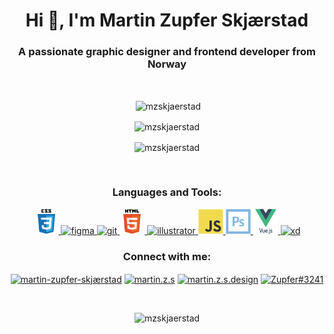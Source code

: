 <h1 align="center">Hi 👋, I'm Martin Zupfer Skjærstad</h1>
<h3 align="center">A passionate graphic designer and frontend developer from Norway</h3>

<br>

<p align="center">&nbsp;<img align="center" src="https://github-readme-stats.vercel.app/api?username=mzskjaerstad&show_icons=true&locale=en" alt="mzskjaerstad" /></p>

<p align="center"><img align="center" src="https://github-readme-streak-stats.herokuapp.com/?user=mzskjaerstad&" alt="mzskjaerstad" /></p>

<p align="center"><img align="center" src="https://github-readme-stats.vercel.app/api/top-langs?username=mzskjaerstad&show_icons=true&locale=en&layout=compact" alt="mzskjaerstad" /></p>

<br>

<h3 align="center">Languages and Tools:</h3>
<p align="center"> <a href="https://www.w3schools.com/css/" target="_blank" rel="noreferrer"> <img src="https://raw.githubusercontent.com/devicons/devicon/master/icons/css3/css3-original-wordmark.svg" alt="css3" width="40" height="40"/> </a> <a href="https://www.figma.com/" target="_blank" rel="noreferrer"> <img src="https://www.vectorlogo.zone/logos/figma/figma-icon.svg" alt="figma" width="40" height="40"/> </a> <a href="https://git-scm.com/" target="_blank" rel="noreferrer"> <img src="https://www.vectorlogo.zone/logos/git-scm/git-scm-icon.svg" alt="git" width="40" height="40"/> </a> <a href="https://www.w3.org/html/" target="_blank" rel="noreferrer"> <img src="https://raw.githubusercontent.com/devicons/devicon/master/icons/html5/html5-original-wordmark.svg" alt="html5" width="40" height="40"/> </a> <a href="https://www.adobe.com/in/products/illustrator.html" target="_blank" rel="noreferrer"> <img src="https://www.vectorlogo.zone/logos/adobe_illustrator/adobe_illustrator-icon.svg" alt="illustrator" width="40" height="40"/> </a> <a href="https://developer.mozilla.org/en-US/docs/Web/JavaScript" target="_blank" rel="noreferrer"> <img src="https://raw.githubusercontent.com/devicons/devicon/master/icons/javascript/javascript-original.svg" alt="javascript" width="40" height="40"/> </a> <a href="https://www.photoshop.com/en" target="_blank" rel="noreferrer"> <img src="https://raw.githubusercontent.com/devicons/devicon/master/icons/photoshop/photoshop-line.svg" alt="photoshop" width="40" height="40"/> </a> <a href="https://vuejs.org/" target="_blank" rel="noreferrer"> <img src="https://raw.githubusercontent.com/devicons/devicon/master/icons/vuejs/vuejs-original-wordmark.svg" alt="vuejs" width="40" height="40"/> </a> <a href="https://www.adobe.com/products/xd.html" target="_blank" rel="noreferrer"> <img src="https://cdn.worldvectorlogo.com/logos/adobe-xd.svg" alt="xd" width="40" height="40"/> </a> </p>

<h3 align="center">Connect with me:</h3>
<p align="center">
<a href="https://linkedin.com/in/martin-zupfer-skjærstad" target="blank"><img align="center" src="https://raw.githubusercontent.com/rahuldkjain/github-profile-readme-generator/master/src/images/icons/Social/linked-in-alt.svg" alt="martin-zupfer-skjærstad" height="30" width="40" /></a>
<a href="https://instagram.com/martin.z.s" target="blank"><img align="center" src="https://raw.githubusercontent.com/rahuldkjain/github-profile-readme-generator/master/src/images/icons/Social/instagram.svg" alt="martin.z.s" height="30" width="40" /></a>
<a href="https://www.youtube.com/c/martin.z.s.design" target="blank"><img align="center" src="https://raw.githubusercontent.com/rahuldkjain/github-profile-readme-generator/master/src/images/icons/Social/youtube.svg" alt="martin.z.s.design" height="30" width="40" /></a>
<a href="https://discord.gg/Zupfer#3241" target="blank"><img align="center" src="https://raw.githubusercontent.com/rahuldkjain/github-profile-readme-generator/master/src/images/icons/Social/discord.svg" alt="Zupfer#3241" height="30" width="40" /></a>
</p>

<br>

<p align="center"> <img src="https://komarev.com/ghpvc/?username=mzskjaerstad&label=Profile%20views&color=0e75b6&style=flat" alt="mzskjaerstad" /> </p>
